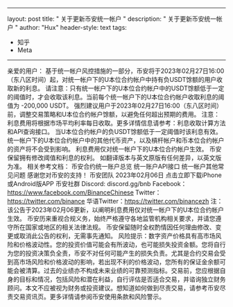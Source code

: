 

---
layout: post
title: "  关于更新币安统一帐户 "
description: "  关于更新币安统一帐户  "
author: "Hux"
header-style: text
tags:
  - 知乎
  - Meta
---


亲爱的用户：
基于统一帐户风控措施的一部分，币安将于2023年02月27日16:00（东八区时间）起，对统一帐户下的U本位合约帐户中持有负USDT馀额的用户收取新的利息。
请注意：只有统一帐户下的U本位合约帐户中的USDT馀额低于一定的阈值时，才会收取该利息。当前每个统一帐户下的U本位合约帐户收取利息的阈值为 -200,000 USDT。
强烈建议用户于2023年02月27日16:00（东八区时间）前，调整交易策略和U本位合约帐户馀额，以避免任何超出预期的费用。
注意：
利息费用将根据市场平均利率每日收取。更多详情信息请参考：利息收取计算方法和API查询接口。
当U本位合约帐户的负USDT馀额低于一定阈值时该利息有效。统一帐户下的U本位合约帐户中的其他代币资产，以及槓杆帐户和币本位合约帐户的资产将不会受到影响。
利息费用仅对统一帐户下的U本位合约帐户生效。
币安保留拥有修改阈值和利息的权利。
如翻译版本与英文原版有任何差异，以英文版为准。
相关参考文档：
币安合约统一账户总览
统一账户API接口
统一帐户其他常见问题
感谢您对币安的支持！
币安团队
2023年02月06日
点击立即下载iPhone或Android版APP
币安社群
Discord: discord.gg/bnb
Facebook：https://www.facebook.com/BinanceChinese
Twitter：https://twitter.com/binance
华语Twitter：https://twitter.com/binancezh
注：该公告于2023年02月06更新，以阐明利息费用仅对统一帐户下的U本位合约帐户生效。
币安历来重视合规义务，始终严格遵守各地监管机构相关要求，并请您遵守所在国家或地区的相关法律法规。
币安保留随时全权酌情因任何理由修改、变更或取消此公告的权利，无需事先通知。
风险提示：数字资产价格具有高市场风险和价格波动性。您的投资价值可能会有所波动，也可能损失投资金额。您将自行为您的投资决策负全责，币安不对任何可能产生的损失负责。尤其是合约交易会受到高市场风险和价格波动的影响，若出现不利的价格波动，您所有的保证金余额可能会被清算。过去的业绩亦不构成未来业绩的可靠预测指标。交易前，您应根据自身的目标和情况，包括风险和潜在利益，自行评估是否适合交易，并谘询独立财务顾问。本文不应被视为财务或投资建议。想知道如何做到尽责交易，请参考币安尽责交易资讯页。更多详情请参阅币安使用条款和风险警示。
